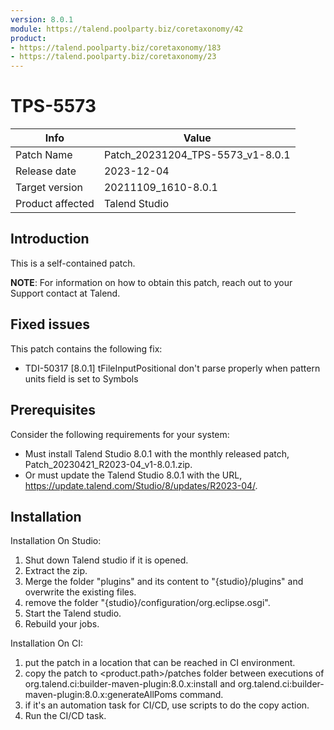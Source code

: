 ```yaml
---
version: 8.0.1
module: https://talend.poolparty.biz/coretaxonomy/42
product: 
- https://talend.poolparty.biz/coretaxonomy/183
- https://talend.poolparty.biz/coretaxonomy/23
---
```


# TPS-5573

| Info             | Value |
| ---------------- | ---------------- |
| Patch Name       | Patch\_20231204\_TPS-5573\_v1-8.0.1 |
| Release date     | 2023-12-04 |
| Target version   | 20211109\_1610-8.0.1 |
| Product affected | Talend Studio |

## Introduction

This is a self-contained patch.

**NOTE**: For information on how to obtain this patch, reach out to your Support contact at Talend.

## Fixed issues

This patch contains the following fix:

- TDI-50317 [8.0.1] tFileInputPositional don't parse properly when pattern units field is set to Symbols



## Prerequisites

Consider the following requirements for your system:

- Must install Talend Studio 8.0.1 with the monthly released patch, Patch\_20230421\_R2023-04_v1-8.0.1.zip.
- Or must update the Talend Studio 8.0.1 with the URL, https://update.talend.com/Studio/8/updates/R2023-04/.

## Installation

Installation On Studio:

1. Shut down Talend studio if it is opened.
2. Extract the zip.
3. Merge the folder "plugins"  and its content to "{studio}/plugins" and overwrite the existing files. 
4. remove the folder "{studio}/configuration/org.eclipse.osgi".
5. Start the Talend studio.
6. Rebuild your jobs.
 
Installation On CI:

1. put the patch in a location that can be reached in CI environment.
2. copy the patch to <product.path>/patches folder between executions of org.talend.ci:builder-maven-plugin:8.0.x:install and org.talend.ci:builder-maven-plugin:8.0.x:generateAllPoms command.
3. if it's an automation task for CI/CD, use scripts to do the copy action.
4. Run the CI/CD task.
